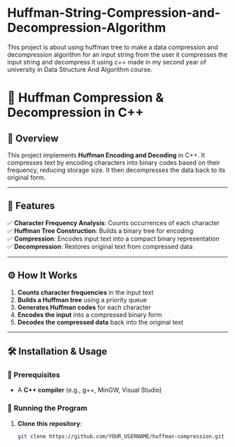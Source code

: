 # Huffman-String-Compression-and-Decompression-Algorithm
This project is about using huffman tree to make a data compression and decompression algorithm for an input string from the user it compresses the input string and decompress it using c++ made in my second year of university in Data Structure And Algorithm course.

# 🔢 Huffman Compression & Decompression in C++

## 📌 Overview  
This project implements **Huffman Encoding and Decoding** in C++. It compresses text by encoding characters into binary codes based on their frequency, reducing storage size. It then decompresses the data back to its original form.

---

## 📂 Features  
✅ **Character Frequency Analysis**: Counts occurrences of each character  
✅ **Huffman Tree Construction**: Builds a binary tree for encoding  
✅ **Compression**: Encodes input text into a compact binary representation  
✅ **Decompression**: Restores original text from compressed data  

---

## ⚙️ How It Works  
1. **Counts character frequencies** in the input text  
2. **Builds a Huffman tree** using a priority queue  
3. **Generates Huffman codes** for each character  
4. **Encodes the input** into a compressed binary form  
5. **Decodes the compressed data** back into the original text  

---

## 🛠️ Installation & Usage  
### **🔹 Prerequisites**  
- A **C++ compiler** (e.g., g++, MinGW, Visual Studio)  

### **🔹 Running the Program**  
1. **Clone this repository**:  
   ```sh
   git clone https://github.com/YOUR_USERNAME/huffman-compression.git
